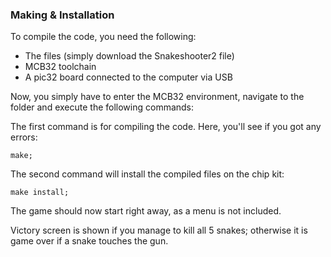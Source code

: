 ### Making & Installation

To compile the code, you need the following:
* The files (simply download the Snakeshooter2 file)
* MCB32 toolchain
* A pic32 board connected to the computer via USB

Now, you simply have to enter the MCB32 environment, navigate to the folder and execute the following commands:

The first command is for compiling the code. Here, you'll see if you got any errors:
```
make;
```

The second command will install the compiled files on the chip kit:
```
make install;
```

The game should now start right away, as a menu is not included.

Victory screen is shown if you manage to kill all 5 snakes; otherwise it is game over if a snake touches the gun.
